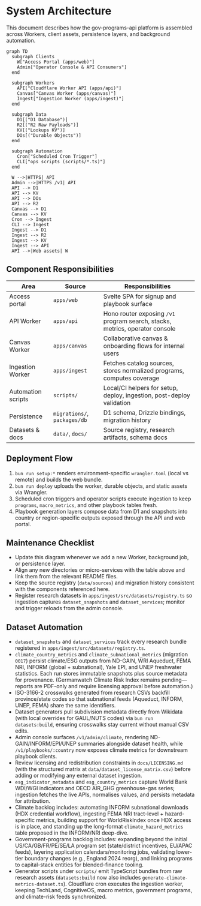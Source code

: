 # System Architecture

This document describes how the gov-programs-api platform is assembled across Workers, client assets,
persistence layers, and background automation.

```mermaid
graph TD
  subgraph Clients
    W["Access Portal (apps/web)"]
    Admin["Operator Console & API Consumers"]
  end

  subgraph Workers
    API["Cloudflare Worker API (apps/api)"]
    Canvas["Canvas Worker (apps/canvas)"]
    Ingest["Ingestion Worker (apps/ingest)"]
  end

  subgraph Data
    D1[("D1 Database")]
    R2[("R2 Raw Payloads")]
    KV[("Lookups KV")]
    DOs[("Durable Objects")]
  end

  subgraph Automation
    Cron["Scheduled Cron Trigger"]
    CLI["ops scripts (scripts/*.ts)"]
  end

  W -->|HTTPS| API
  Admin -->|HTTPS /v1| API
  API --> D1
  API --> KV
  API --> DOs
  API --> R2
  Canvas --> D1
  Canvas --> KV
  Cron --> Ingest
  CLI --> Ingest
  Ingest --> D1
  Ingest --> R2
  Ingest --> KV
  Ingest --> API
  API -->|Web assets| W
```

## Component Responsibilities

| Area | Source | Responsibilities |
| --- | --- | --- |
| Access portal | `apps/web` | Svelte SPA for signup and playbook surface |
| API Worker | `apps/api` | Hono router exposing `/v1` program search, stacks, metrics, operator console |
| Canvas Worker | `apps/canvas` | Collaborative canvas & onboarding flows for internal users |
| Ingestion Worker | `apps/ingest` | Fetches catalog sources, stores normalized programs, computes coverage |
| Automation scripts | `scripts/` | Local/CI helpers for setup, deploy, ingestion, post-deploy validation |
| Persistence | `migrations/`, `packages/db` | D1 schema, Drizzle bindings, migration history |
| Datasets & docs | `data/`, `docs/` | Source registry, research artifacts, schema docs |

## Deployment Flow

1. `bun run setup:*` renders environment-specific `wrangler.toml` (local vs remote) and builds the web bundle.
2. `bun run deploy` uploads the worker, durable objects, and static assets via Wrangler.
3. Scheduled cron triggers and operator scripts execute ingestion to keep `programs`, `macro_metrics`, and other playbook tables fresh.
4. Playbook generation layers compose data from D1 and snapshots into country or region-specific outputs exposed through the API and web portal.

## Maintenance Checklist

- Update this diagram whenever we add a new Worker, background job, or persistence layer.
- Align any new directories or micro-services with the table above and link them from the relevant README files.
- Keep the source registry (`data/sources`) and migration history consistent with the components referenced here.
- Register research datasets in `apps/ingest/src/datasets/registry.ts` so ingestion captures `dataset_snapshots` and `dataset_services`; monitor and trigger reloads from the admin console.

## Dataset Automation

- `dataset_snapshots` and `dataset_services` track every research bundle registered in `apps/ingest/src/datasets/registry.ts`.
- `climate_country_metrics` and `climate_subnational_metrics` (migration `0017`) persist climate/ESG outputs from ND-GAIN, WRI Aqueduct, FEMA NRI, INFORM (global + subnational), Yale EPI, and UNEP freshwater statistics. Each run stores immutable snapshots plus source metadata for provenance. (Germanwatch Climate Risk Index remains pending—reports are PDF-only and require licensing approval before automation.)
- ISO-3166-2 crosswalks generated from research CSVs backfill province/state codes so that subnational feeds (Aqueduct, INFORM, UNEP, FEMA) share the same identifiers.
- Dataset generators pull subdivision metadata directly from Wikidata (with local overrides for GAUL/NUTS codes) via `bun run datasets:build`, ensuring crosswalks stay current without manual CSV edits.
- Admin console surfaces `/v1/admin/climate`, rendering ND-GAIN/INFORM/EPI/UNEP summaries alongside dataset health, while `/v1/playbooks/:country` now exposes climate metrics for downstream playbook clients.
- Review licensing and redistribution constraints in `docs/LICENSING.md` (with the structured matrix at `data/dataset_license_matrix.csv`) before adding or modifying any external dataset ingestion.
- `esg_indicator_metadata` and `esg_country_metrics` capture World Bank WDI/WGI indicators and OECD AIR_GHG greenhouse-gas series; ingestion fetches the live APIs, normalises values, and persists metadata for attribution.
- Climate backlog includes: automating INFORM subnational downloads (HDX credential workflow), ingesting FEMA NRI tract-level + hazard-specific metrics, building support for WorldRiskIndex once HDX access is in place, and standing up the long-format `climate_hazard_metrics` table proposed in the INFORM/NRI deep-dive.
- Government-programs backlog includes: expanding beyond the initial US/CA/GB/FR/PE/SE/LA program set (state/district incentives, EU/APAC feeds), layering application calendars/monitoring jobs, validating lower-tier boundary changes (e.g., England 2024 reorg), and linking programs to capital-stack entities for blended-finance tooling.
- Generator scripts under `scripts/` emit TypeScript bundles from raw research assets (`datasets:build` now also includes `generate-climate-metrics-dataset.ts`). Cloudflare cron executes the ingestion worker, keeping TechLand, CognitiveOS, macro metrics, government programs, and climate-risk feeds synchronized.
